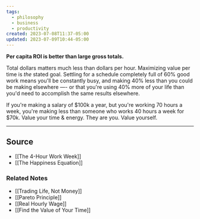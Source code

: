 ```yaml
---
tags:
  - philosophy
  - business
  - productivity
created: 2023-07-08T11:37-05:00
updated: 2023-07-09T10:44-05:00
---
```

**Per capita ROI is better than large gross totals.**

Total dollars matters much less than dollars per hour. Maximizing value per time is *the* stated goal. Settling for a schedule completely full of 60% good work means you'll be constantly busy, and making 40% less than you could be making elsewhere —- or that you're using 40% more of your life than you'd need to accomplish the same results elsewhere.

If you're making a salary of $100k a year, but you're working 70 hours a week, you're making less than someone who works 40 hours a week for $70k. Value your time & energy. They are you. Value yourself.

---

## Source
- [[The 4-Hour Work Week]]
- [[The Happiness Equation]]

### Related Notes
- [[Trading Life, Not Money]]
- [[Pareto Principle]]
- [[Real Hourly Wage]] 
- [[Find the Value of Your Time]]